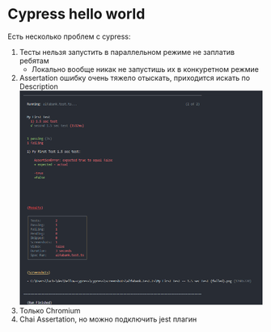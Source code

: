 # Cypress hello world

Есть несколько проблем с cypress:
1. Тесты нельзя запустить в параллельном режиме не заплатив ребятам
    * Локально вообще никак не запустишь их в конкуретном режмие
2. Assertation ошибку очень тяжело отыскать, приходится искать по Description
![screenshot1](./docs/screenshot1.png)
3. Только Chromium
4. Chai Assertation, но можно подключить jest плагин
